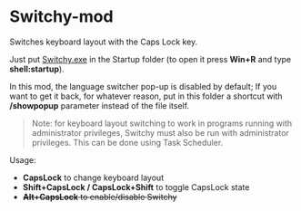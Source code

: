 # Switchy-mod
Switches keyboard layout with the Caps Lock key.

Just put [Switchy.exe](https://github.com/1280px/Switchy/releases/download/m1.0/Switchy.exe) in the Startup folder (to open it press **Win+R** and type **shell:startup**).

In this mod, the language switcher pop-up is disabled by default; If you want to get it back, for whatever reason, put in this folder a shortcut with **/showpopup** parameter instead of the file itself.

> Note: for keyboard layout switching to work in programs running with administrator privileges, Switchy must also be run with administrator privileges. This can be done using Task Scheduler.

Usage:
* **CapsLock** to change keyboard layout  
* **Shift+CapsLock / CapsLock+Shift** to toggle CapsLock state
* ~~**Alt+CapsLock** to enable/disable Switchy~~
